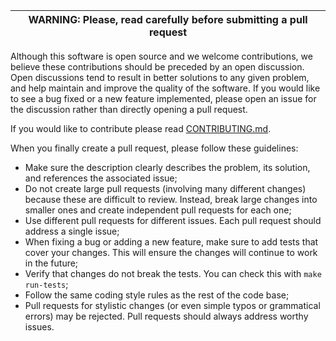 | WARNING: Please, read carefully before submitting a pull request |
|------------------------------------------------------------------|

Although this software is open source and we welcome contributions,
we believe these contributions should be preceded by an open discussion.
Open discussions tend to result in better solutions to any given problem,
and help maintain and improve the quality of the software.
If you would like to see a bug fixed or a new feature implemented,
please open an issue for the discussion rather than directly opening
a pull request.

If you would like to contribute please read [CONTRIBUTING.md](../blob/main/CONTRIBUTING.md).

When you finally create a pull request, please follow these guidelines:

- Make sure the description clearly describes the problem, its solution, and references the associated issue;
- Do not create large pull requests (involving many different changes) because these are difficult to review. Instead, break large changes into smaller ones and create independent pull requests for each one;
- Use different pull requests for different issues. Each pull request should address a single issue;
- When fixing a bug or adding a new feature, make sure to add tests that cover your changes. This will ensure the changes will continue to work in the future;
- Verify that changes do not break the tests. You can check this with `make run-tests`;
- Follow the same coding style rules as the rest of the code base;
- Pull requests for stylistic changes (or even simple typos or grammatical errors) may be rejected. Pull requests should always address worthy issues.
